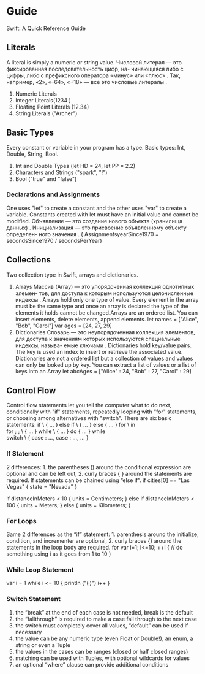 # Guide
Swift: A Quick Reference Guide
## Literals ##
A literal is simply a numeric or string value. 
Числовой литерал — это фиксированная последовательность цифр, на- чинающаяся либо с цифры, либо с префиксного оператора «минус» или «плюс» . Так, например, «2», «–64», «+18» — все это числовые литералы . 

1. Numeric Literals
2. Integer Literals(1234 )
3. Floating Point Literals (12.34)
4. String Literals ("Archer")
## Basic Types ##
Every constant or variable in your program has a type. Basic types: Int, Double, String, Bool. 
1. Int and Double Types (let HD = 24, let PP = 2.2)
2. Characters and Strings ("spark", "!")
3. Bool ("true" and "false")
### Declarations and Assignments ###
One uses "let" to create a constant and the other uses "var" to create a variable. Constants created with let must have an initial value and cannot be modified.
Объявление — это создание нового объекта (хранилища данных) . Инициализация — это присвоение объявленному объекту определен-
ного значения . ( AssignmentsyearSince1970 = secondsSince1970 / secondsPerYear)
## Collections ##
Two collection type in Swift, arrays and dictionaries.
1. Arrays
Массив (Array) — это упорядоченная коллекция однотипных элемен- тов, для доступа к которым используются целочисленные индексы .
Arrays hold only one type of value. Every element in the array must be the same type and once an array is declared the type of the elements it holds cannot be changed.Arrays are an ordered list. You can insert elements, delete elements, append elements. 
let names = ["Alice", "Bob", "Carol"]
var ages  = [24, 27, 29]
2. Dictionaries
Словарь — это неупорядоченная коллекция элементов, для доступа к значениям которых используются специальные индексы, называ- емые ключами .
Dictionaries hold key/value pairs. The key is used an index to insert or retrieve the associated value. Dictionaries are not a ordered list but a collection of values and values can only be looked up by key. You can extract a list of values or a list of keys into an Array
let abcAges = ["Alice" : 24, "Bob" : 27, "Carol" : 29]
## Control Flow ##
Control flow statements let you tell the computer what to do next, conditionally with "if" statements, repeatedly looping with "for" statements, or choosing among alternatives with "switch". There are six basic statements:
if \ { ... } else if \ { ... } else { ... }
for \ in \
for ; \; \ { ... }
while \ { ... }
do { ... } while \
switch \ { case \: ..., case \: ..., ... }
### If Statement ###
2 differences: 1. the parentheses () around the conditional expression are optional and can be left out, 2. curly braces { } around the statements are required. If statements can be chained using “else if”.
if cities[0] == "Las Vegas" {
    state = "Nevada"
}

if distanceInMeters < 10 {
    units = Centimeters;
} else if distanceInMeters < 100 {
    units = Meters;
} else {
    units = Kilometers;
} 
###  For Loops ### 
Same 2 differences as the “if” statement: 1. parenthesis around the initialize, condition, and incrementer are optional, 2. curly braces {} around the statements in the loop body are required.
for var i=1; i<=10; ++i {
    // do something using i as it goes from 1 to 10
}
### While Loop Statement ###
var i = 1
while i <= 10 {
    println ("\(i)")
    i++
}
###  Switch Statement ###
1. the “break” at the end of each case is not needed, break is the default
2. the “fallthrough” is required to make a case fall through to the next case
3. the switch must completely cover all values, “default” can be used if necessary
4. the value can be any numeric type (even Float or Double!), an enum, a string or even a Tuple
5. the values in the cases can be ranges (closed or half closed ranges)
6. matching can be used with Tuples, with optional wildcards for values
7. an optional “where” clause can provide additional conditions
